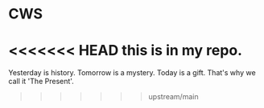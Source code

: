 # CWS
<<<<<<< HEAD
this is in my repo.
=======

Yesterday is history. Tomorrow is a mystery. Today is a gift. That's why we call it 'The Present'. 
>>>>>>> upstream/main
